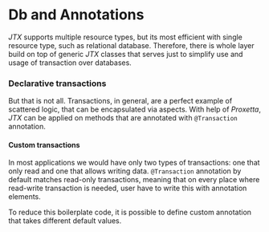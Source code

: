 # Db and Annotations

_JTX_ supports multiple resource types, but its most efficient with single resource type, such as relational database. Therefore, there is whole layer build on top of generic _JTX_ classes that serves just to simplify use and usage of transaction over databases.

### Declarative transactions

But that is not all. Transactions, in general, are a perfect example of scattered logic, that can be encapsulated via aspects. With help of _Proxetta_, _JTX_ can be applied on methods that are annotated with `@Transaction` annotation.

#### Custom transactions

In most applications we would have only two types of transactions: one that only read and one that allows writing data. `@Transaction` annotation by default matches read-only transactions, meaning that on every place where read-write transaction is needed, user have to write this with annotation elements.

To reduce this boilerplate code, it is possible to define custom annotation that takes different default values.

